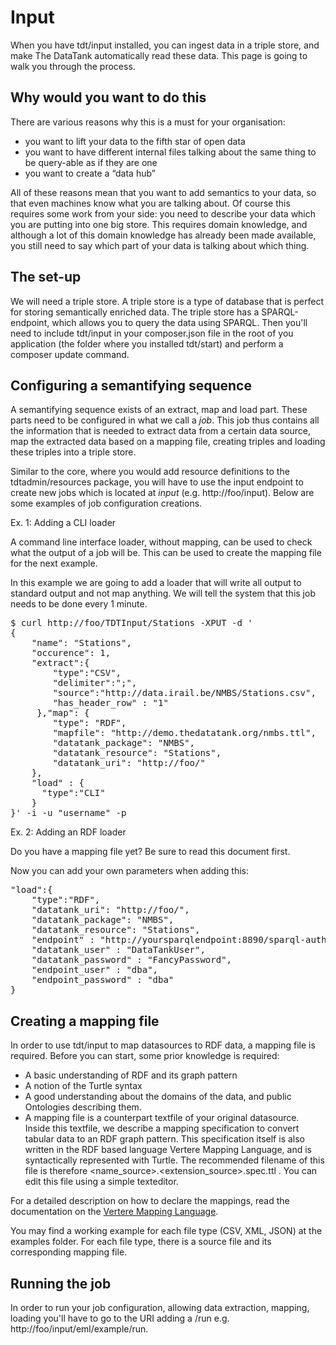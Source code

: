 # Input

When you have tdt/input installed, you can ingest data in a triple store, and make The DataTank automatically read these data. This page is going to walk you through the process.

## Why would you want to do this

There are various reasons why this is a must for your organisation:

* you want to lift your data to the fifth star of open data
* you want to have different internal files talking about the same thing to be query-able as if they are one
* you want to create a “data hub”

All of these reasons mean that you want to add semantics to your data, so that even machines know what you are talking about. Of course this requires some work from your side: you need to describe your data which you are putting into one big store. This requires domain knowledge, and although a lot of this domain knowledge has already been made available, you still need to say which part of your data is talking about which thing.

## The set-up

We will need a triple store. A triple store is a type of database that is perfect for storing semantically enriched data. The triple store has a SPARQL-endpoint, which allows you to query the data using SPARQL.
Then you'll need to include tdt/input in your composer.json file in the root of you application (the folder where you installed tdt/start) and perform a composer update command.

## Configuring a semantifying sequence

A semantifying sequence exists of an extract, map and load part. These parts need to be configured in what we call a <em>job</em>. This job thus contains all the information that is needed to extract data from a certain data source, map the extracted data based on a mapping file, creating triples and loading these triples into a triple store.

Similar to the core, where you would add resource definitions to the tdtadmin/resources package, you will have to use the input endpoint to create new jobs which is located at <em>input</em> (e.g. http://foo/input). Below are some examples of job configuration creations.

Ex. 1: Adding a CLI loader

A command line interface loader, without mapping, can be used to check what the output of a job will be. This can be used to create the mapping file for the next example.

In this example we are going to add a loader that will write all output to standard output and not map anything. We will tell the system that this job needs to be done every 1 minute.

<pre class='prettyprint'>
$ curl http://foo/TDTInput/Stations -XPUT -d '
{
    "name": "Stations",
    "occurence": 1,
    "extract":{
        "type":"CSV",
        "delimiter":";",
        "source":"http://data.irail.be/NMBS/Stations.csv",
        "has_header_row" : "1"
     },"map": {
        "type": "RDF",
        "mapfile": "http://demo.thedatatank.org/nmbs.ttl",
        "datatank_package": "NMBS",
        "datatank_resource": "Stations",
        "datatank_uri": "http://foo/"
    },
    "load" : {
      "type":"CLI"
    }
}' -i -u "username" -p
</pre>


Ex. 2: Adding an RDF loader

Do you have a mapping file yet? Be sure to read this document first.

Now you can add your own parameters when adding this:

<pre class='prettyprint'>
"load":{
    "type":"RDF",
    "datatank_uri": "http://foo/",
    "datatank_package": "NMBS",
    "datatank_resource": "Stations",
    "endpoint" : "http://yoursparqlendpoint:8890/sparql-auth",
    "datatank_user" : "DataTankUser",
    "datatank_password" : "FancyPassword",
    "endpoint_user" : "dba",
    "endpoint_password" : "dba"
}
</pre>

## Creating a mapping file

In order to use tdt/input to map datasources to RDF data, a mapping file is required. Before you can start, some prior knowledge is required:

* A basic understanding of RDF and its graph pattern
* A notion of the Turtle syntax
* A good understanding about the domains of the data, and public Ontologies describing them.
* A mapping file is a counterpart textfile of your original datasource. Inside this textfile, we describe a mapping specification to convert tabular data to an RDF graph pattern. This specification itself is also written in the RDF based language Vertere Mapping Language, and is syntactically represented with Turtle. The recommended filename of this file is therefore <name_source>.<extension_source>.spec.ttl . You can edit this file using a simple texteditor.

For a detailed description on how to declare the mappings, read the documentation on the [Vertere Mapping Language](https://github.com/tdt/input/blob/development/includes/Vertere/dist/documentation/README.md).

You may find a working example for each file type (CSV, XML, JSON) at the examples folder. For each file type, there is a source file and its corresponding mapping file.

## Running the job

In order to run your job configuration, allowing data extraction, mapping, loading you'll have to go to the URI adding a /run e.g. http://foo/input/eml/example/run.
